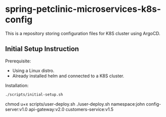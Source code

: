 # spring-petclinic-microservices-k8s-config

This is a repository storing configuration files for K8S cluster using ArgoCD.

## Initial Setup Instruction
Prerequisite: 
- Using a Linux distro.
- Already installed helm and connected to a K8S cluster.

Installation:
```bash
./scripts/initial-setup.sh
```
chmod u+x scripts/user-deploy.sh
./user-deploy.sh namespace:john config-server:v1.0 api-gateway:v2.0 customers-service:v1.5